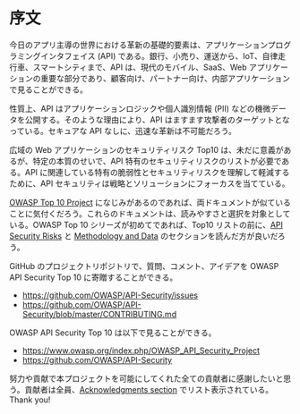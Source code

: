 序文
========

今日のアプリ主導の世界における革新の基礎的要素は、アプリケーションプログラミングインタフェイス (API) である。銀行、小売り、運送から、IoT、自律走行車、スマートシティまで、API は、現代のモバイル、SaaS、Web アプリケーションの重要な部分であり、顧客向け、パートナー向け、内部アプリケーションで見ることができる。

性質上、API はアプリケーションロジックや個人識別情報 (PII) などの機微データを公開する。そのような理由により、API はますます攻撃者のターゲットとなっている。セキュアな API なしに、迅速な革新は不可能だろう。

広域の Web アプリケーションのセキュリティリスク Top10 は、未だに意義があるが、特定の本質のせいで、API 特有のセキュリティリスクのリストが必要である。API に関連している特有の脆弱性とセキュリティリスクを理解して軽減するために、API セキュリティは戦略とソリューションにフォーカスを当てている。

[OWASP Top 10 Project][1] になじみがあるのであれば、両ドキュメントが似ていることに気付くだろう。これらのドキュメントは、読みやすさと選択を対象としている。OWASP Top 10 シリーズが初めてであれば、Top10 リストの前に、[API Security Risks][2] と [Methodology and Data][3] のセクションを読んだ方が良いだろう。

GitHub のプロジェクトリポジトリで、質問、コメント、アイデアを OWASP API Security Top 10 に寄贈することができる。

* https://github.com/OWASP/API-Security/issues
* https://github.com/OWASP/API-Security/blob/master/CONTRIBUTING.md

OWASP API Security Top 10 は以下で見ることができる。

* https://www.owasp.org/index.php/OWASP_API_Security_Project
* https://github.com/OWASP/API-Security

努力や貢献で本プロジェクトを可能にしてくれた全ての貢献者に感謝したいと思う。貢献者は全員、[Acknowledgments section][4] でリスト表示されている。Thank you!


[1]: https://www.owasp.org/index.php/Category:OWASP_Top_Ten_Project
[2]: ./0x10-api-security-risks.md
[3]: ./0xd0-about-data.md
[4]: ./0xd1-acknowledgments.md
